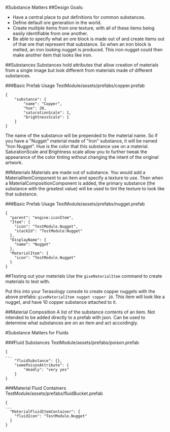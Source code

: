 #Substance Matters
##Design Goals:
- Have a central place to put definitions for common substances.
- Define default ore generation in the world.
- Create multiple items from one texture, with all of these items being easily identifiable from one another.
- Be able to specify what an ore block is made out of and create items out of that ore that represent that substance. So when an iron block is melted, an iron looking nugget is produced. This iron nugget could then make another item that looks like iron.

##Substances
Substances hold attributes that allow creation of materials from a single image but look different from materials made of different substances.

###Basic Prefab Usage
TestModule/assets/prefabs/copper.prefab
```
{
    "substance": {
        "name": "Copper",
        "hue": 20,
        "saturationScale": 1,
        "brightnessScale": 1
    }
}
```

The name of the substance will be prepended to the material name.  So if you have a "Nugget" material made of "Iron" substance, it will be named "Iron Nugget".  Hue is the color that this substance use on a material.  SaturationScale and Brightness scale allow you to further tweak the appearance of the color tinting without changing the intent of the original artwork.
 
##Materials
Materials are made out of substance.  You would add a MaterialItemComponent to an item and specify a texture to use.  Then when a MaterialCompositionComponent is added, the primary substance (the substance with the greatest value) will be used to tint the texture to look like that substance.

###Basic Prefab Usage
TestModule/assets/prefabs/nugget.prefab
```
{
  "parent": "engine:iconItem",
  "Item": {
    "icon": "TestModule.Nugget",
    "stackId": "TestModule:Nugget"
  },
  "DisplayName": {
    "name": "Nugget"
  },
  "MaterialItem": {
    "icon": "TestModule.Nugget"
  }
}
```

##Testing out your materials
Use the ```giveMaterialItem``` command to create materials to test with.

Put this into your Terasology console to create copper nuggets with the above prefabs: ```giveMaterialItem nugget copper 10```.   This item will look like a nugget,  and have 10 copper substance attached to it.


##Material Composition
A list of the substance contents of an item.  Not intended to be added directly to a prefab with json.  Can be used to determine what substances are on an item and act accordingly.

#Substance Matters for Fluids

###Fluid Substances
TestModule/assets/prefabs/poison.prefab
```
{
...
    "fluidSubstance": {},
    "somePoisonAttribute": {
        "deadly": "very yes"
    }
}
```

###Material Fluid Containers  
TestModule/assets/prefabs/fluidBucket.prefab
```
{
...
  "MaterialFluidItemContainer": {
    "fluidIcon": "TestModule.Nugget"
  }
}
```



